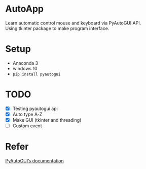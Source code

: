 # AutoApp
Learn automatic control mouse and keyboard via PyAutoGUI API.  
Using  tkinter package to make program interface.  

# Setup
* Anaconda 3  
* windows 10  
* `pip install pyautogui`  

# TODO
- [x] Testing pyautogui api  
- [x] Auto type A-Z  
- [x] Make GUI (tkinter and threading)  
- [ ] Custom event  

# Refer
[PyAutoGUI’s documentation](https://pyautogui.readthedocs.io/en/latest/index.html)
